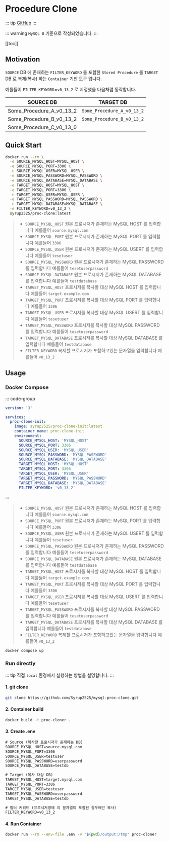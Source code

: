 # Procedure Clone

::: tip
[GitHub](https://github.com/Syrup2525/mysql-proc-clone-init)
:::

::: warning
`MySQL 8` 기준으로 작성되었습니다.
:::

[[toc]]

## Motivation
`SOURCE` DB 에 존재하는 `FILTER_KEYWORD` 를 포함한 `Stored Procedure` 를 `TARGET` DB 로 복제(복사) 하는 `Container` 기반 도구 입니다.

예를들어 `FILTER_KEYWORD`=`v0_13_2` 로 지정했을 다음처럼 동작합니다.

| SOURCE DB | TARGET DB |
| --- | --- |
| Some_Procedure_A_v0_13_2 | `Some_Procedure_A_v0_13_2` |
| Some_Procedure_B_v0_13_2 | `Some_Procedure_B_v0_13_2` |
| Some_Procedure_C_v0_13_0 | |

## Quick Start
``` bash
docker run --rm \
  -e SOURCE_MYSQL_HOST=MYSQL_HOST \
  -e SOURCE_MYSQL_PORT=3306 \
  -e SOURCE_MYSQL_USER=MYSQL_USER \
  -e SOURCE_MYSQL_PASSWORD=MYSQL_PASSWORD \
  -e SOURCE_MYSQL_DATABASE=MYSQL_DATABASE \
  -e TARGET_MYSQL_HOST=MYSQL_HOST \
  -e TARGET_MYSQL_PORT=3306 \
  -e TARGET_MYSQL_USER=MYSQL_USER \
  -e TARGET_MYSQL_PASSWORD=MYSQL_PASSWORD \
  -e TARGET_MYSQL_DATABASE=MYSQL_DATABASE \
  -e FILTER_KEYWORD=v0_13_2 \
  syrup2525/proc-clone:latest
```
> - `SOURCE_MYSQL_HOST` 원본 프로시저가 존재하는 MySQL HOST 를 입력합니다 예를들어 `source.mysql.com`
> - `SOURCE_MYSQL_PORT` 원본 프로시저가 존재하는 MySQL PORT 를 입력합니다 예를들어 `3306`
> - `SOURCE_MYSQL_USER` 원본 프로시저가 존재하는 MySQL USERT 를 입력합니다 예를들어 `tesetuser`
> - `SOURCE_MYSQL_PASSWORD` 원본 프로시저가 존재하는 MySQL PASSWORD 를 입력합니다 예를들어 `tesetuserpassword`
> - `SOURCE_MYSQL_DATABASE` 원본 프로시저가 존재하는 MySQL DATABASE 를 입력합니다 예를들어 `testdatabase`
> - `TARGET_MYSQL_HOST` 프로시저를 복사할 대상 MySQL HOST 를 입력합니다 예를들어 `target.example.com`
> - `TARGET_MYSQL_PORT` 프로시저를 복사할 대상 MySQL PORT 를 입력합니다 예를들어 `3306`
> - `TARGET_MYSQL_USER` 프로시저를 복사할 대상 MySQL USERT 를 입력합니다 예를들어 `tesetuser`
> - `TARGET_MYSQL_PASSWORD` 프로시저를 복사할 대상 MySQL PASSWORD 를 입력합니다 예를들어 `tesetuserpassword`
> - `TARGET_MYSQL_DATABASE` 프로시저를 복사할 대상 MySQL DATABASE 를 입력합니다 예를들어 `testdatabase`
> - `FILTER_KEYWORD` 복제할 프로시저가 포함하고있는 문자열을 입력합니다 예를들어 `v0_13_2`

## Usage
### Docker Compose
::: code-group
``` yaml [docker-compose.yaml]
version: '3'

services:
  proc-clone-init:
    image: syrup2525/proc-clone-init:latest
    container_name: proc-clone-init
    environment:
      SOURCE_MYSQL_HOST: 'MYSQL_HOST'
      SOURCE_MYSQL_PORT: 3306
      SOURCE_MYSQL_USER: 'MYSQL_USER'
      SOURCE_MYSQL_PASSWORD: 'MYSQL_PASSWORD'
      SOURCE_MYSQL_DATABASE: 'MYSQL_DATABASE'
      TARGET_MYSQL_HOST: 'MYSQL_HOST'
      TARGET_MYSQL_PORT: 3306
      TARGET_MYSQL_USER: 'MYSQL_USER'
      TARGET_MYSQL_PASSWORD: 'MYSQL_PASSWORD'
      TARGET_MYSQL_DATABASE: 'MYSQL_DATABASE'
      FILTER_KEYWORD: 'v0_13_2'
```
:::

> - `SOURCE_MYSQL_HOST` 원본 프로시저가 존재하는 MySQL HOST 를 입력합니다 예를들어 `source.mysql.com`
> - `SOURCE_MYSQL_PORT` 원본 프로시저가 존재하는 MySQL PORT 를 입력합니다 예를들어 `3306`
> - `SOURCE_MYSQL_USER` 원본 프로시저가 존재하는 MySQL USERT 를 입력합니다 예를들어 `tesetuser`
> - `SOURCE_MYSQL_PASSWORD` 원본 프로시저가 존재하는 MySQL PASSWORD 를 입력합니다 예를들어 `tesetuserpassword`
> - `SOURCE_MYSQL_DATABASE` 원본 프로시저가 존재하는 MySQL DATABASE 를 입력합니다 예를들어 `testdatabase`
> - `TARGET_MYSQL_HOST` 프로시저를 복사할 대상 MySQL HOST 를 입력합니다 예를들어 `target.example.com`
> - `TARGET_MYSQL_PORT` 프로시저를 복사할 대상 MySQL PORT 를 입력합니다 예를들어 `3306`
> - `TARGET_MYSQL_USER` 프로시저를 복사할 대상 MySQL USERT 를 입력합니다 예를들어 `tesetuser`
> - `TARGET_MYSQL_PASSWORD` 프로시저를 복사할 대상 MySQL PASSWORD 를 입력합니다 예를들어 `tesetuserpassword`
> - `TARGET_MYSQL_DATABASE` 프로시저를 복사할 대상 MySQL DATABASE 를 입력합니다 예를들어 `testdatabase`
> - `FILTER_KEYWORD` 복제할 프로시저가 포함하고있는 문자열을 입력합니다 예를들어 `v0_13_2`

``` bash
docker compose up
```

### Run directly
::: tip
직접 `local` 환경에서 실행하는 방법을 설명합니다.
:::

#### 1. git clone
``` bash
git clone https://github.com/Syrup2525/mysql-proc-clone.git 
```

#### 2. Container build
``` bash
docker build -t proc-cloner . 
```

#### 3. Create .env 
``` txt
# Source (복사할 프로시저가 존재하는 DB)
SOURCE_MYSQL_HOST=source.mysql.com
SOURCE_MYSQL_PORT=3306
SOURCE_MYSQL_USER=testuser
SOURCE_MYSQL_PASSWORD=userpassword
SOURCE_MYSQL_DATABASE=testdb

# Target (복사 대상 DB)
TARGET_MYSQL_HOST=target.mysql.com
TARGET_MYSQL_PORT=3306
TARGET_MYSQL_USER=testuser
TARGET_MYSQL_PASSWORD=userpassword
TARGET_MYSQL_DATABASE=testdb

# 필터 키워드 (프로시저명에 이 문자열이 포함된 경우에만 복사)
FILTER_KEYWORD=v0_13_2

```

#### 4. Run Container
``` bash
docker run --rm --env-file .env -v "$(pwd)/output:/tmp" proc-cloner
```
